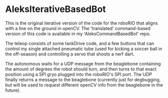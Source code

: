 # AleksIterativeBasedBot
This is the original iterative version of the code for the roboRIO that aligns with a line on the ground in openCV. The 'translated' command-based version of this code is available in my 'AleksCommandBasedBot' repo.

The teleop consists of some tankDrive code, and a few buttons that can control my single attached pneumatic tube (used for kicking a soccer ball in the off-season) and controlling a servo that shoots a nerf dart.

The autonomous waits for a UDP message from the beaglebone containing the amount of degrees the robot should turn, and then turns to that exact position using a SPI gryo plugged into the roboRIO's SPI port. The UDP finally returns a message to the beaglebone (currently just for degbugging, but will be used to request different openCV info from the beaglebone in the future). 
